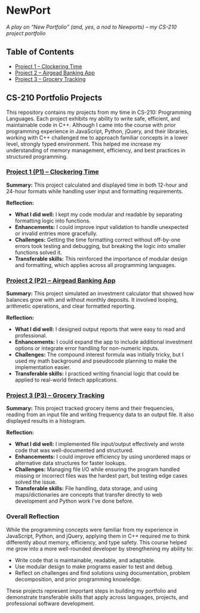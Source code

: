 # NewPort  
*A play on “New Portfolio” (and, yes, a nod to Newports) – my CS-210 project portfolio*

## Table of Contents
- [Project 1 – Clockering Time](./P1%20Clockering%20Time/)
- [Project 2 – Airgead Banking App](./P2%20Airgead%20Banking%20App/)
- [Project 3 – Grocery Tracking](./P3%20Grocery%20Tracking)

## CS-210 Portfolio Projects

This repository contains my projects from my time in CS-210: Programming Languages. Each project exhibits my ability to write safe, efficient, and maintainable code in C++. Although I came into the course with prior programming experience in JavaScript, Python, jQuery, and their libraries, working with C++ challenged me to approach familiar concepts in a lower level, strongly typed environment. This helped me increase my understanding of memory management, efficiency, and best practices in structured programming.

### [Project 1 (P1) – Clockering Time](./P1%20Clockering%20Time/)

**Summary:**
This project calculated and displayed time in both 12-hour and 24-hour formats while handling user input and formatting requirements.

**Reflection:**
- **What I did well:** I kept my code modular and readable by separating formatting logic into functions.
- **Enhancements:** I could improve input validation to handle unexpected or invalid entries more gracefully.
- **Challenges:** Getting the time formatting correct without off-by-one errors took testing and debugging, but breaking the logic into smaller functions solved it.
- **Transferable skills:** This reinforced the importance of modular design and formatting, which applies across all programming languages.

### [Project 2 (P2) – Airgead Banking App](./P2%20Airgead%20Banking%20App/)


**Summary:**
This project simulated an investment calculator that showed how balances grow with and without monthly deposits. It involved looping, arithmetic operations, and clear formatted reporting.

**Reflection:**
- **What I did well:** I designed output reports that were easy to read and professional.
- **Enhancements:** I could expand the app to include additional investment options or integrate error handling for non-numeric inputs.
- **Challenges:** The compound interest formula was initially tricky, but I used my math background and pseudocode planning to make the implementation easier.
- **Transferable skills:** I practiced writing financial logic that could be applied to real-world fintech applications.

### [Project 3 (P3) – Grocery Tracking](./P3%20Grocery%20Tracking)


**Summary:**
This project tracked grocery items and their frequencies, reading from an input file and writing frequency data to an output file. It also displayed results in a histogram.

**Reflection:**
- **What I did well:** I implemented file input/output effectively and wrote code that was well-documented and structured.
- **Enhancements:** I could improve efficiency by using unordered maps or alternative data structures for faster lookups.
- **Challenges:** Managing file I/O while ensuring the program handled missing or incorrect files was the hardest part, but testing edge cases solved the issue.
- **Transferable skills:** File handling, data storage, and using maps/dictionaries are concepts that transfer directly to web development and Python work I’ve done before.

### Overall Reflection

While the programming concepts were familiar from my experience in JavaScript, Python, and jQuery, applying them in C++ required me to think differently about memory, efficiency, and type safety. This course helped me grow into a more well-rounded developer by strengthening my ability to:

- Write code that is maintainable, readable, and adaptable.
- Use modular design to make programs easier to test and debug.
- Reflect on challenges and find solutions using documentation, problem decomposition, and prior programming knowledge.

These projects represent important steps in building my portfolio and demonstrate transferable skills that apply across languages, projects, and professional software development.